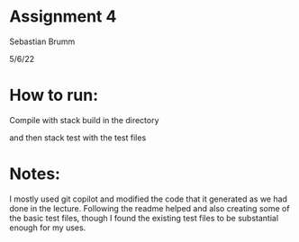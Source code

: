 # Assignment 4

Sebastian Brumm

5/6/22


# How to run:

Compile with stack build in the directory

and then stack test with the test files


# Notes:

I mostly used git copilot and modified the code that it generated as we had done in the lecture. Following the readme helped and also creating some of the basic test files, though I found the existing test files to be substantial enough for my uses.